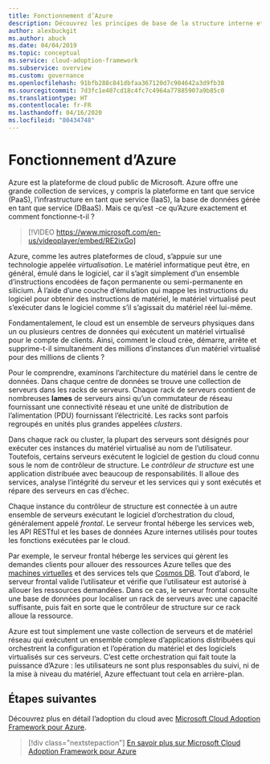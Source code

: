 ```yaml
---
title: Fonctionnement d’Azure
description: Découvrez les principes de base de la structure interne et du fonctionnement de la plateforme cloud Azure et de la virtualisation cloud.
author: alexbuckgit
ms.author: abuck
ms.date: 04/04/2019
ms.topic: conceptual
ms.service: cloud-adoption-framework
ms.subservice: overview
ms.custom: governance
ms.openlocfilehash: 91bfb288c841dbfaa367120d7c904642a3d9fb38
ms.sourcegitcommit: 7d3fc1e407cd18c4fc7c4964a77885907a9b85c0
ms.translationtype: HT
ms.contentlocale: fr-FR
ms.lasthandoff: 04/16/2020
ms.locfileid: "80434748"
---
```

<!-- markdownlint-disable MD026 -->

# <a name="how-does-azure-work"></a>Fonctionnement d’Azure

Azure est la plateforme de cloud public de Microsoft. Azure offre une grande collection de services, y compris la plateforme en tant que service (PaaS), l’infrastructure en tant que service (IaaS), la base de données gérée en tant que service (DBaaS). Mais ce qu’est -ce qu’Azure exactement et comment fonctionne-t-il ?

<!-- markdownlint-disable MD034 -->

> [!VIDEO https://www.microsoft.com/en-us/videoplayer/embed/RE2ixGo]

Azure, comme les autres plateformes de cloud, s’appuie sur une technologie appelée _virtualisation_. Le matériel informatique peut être, en général, émulé dans le logiciel, car il s’agit simplement d’un ensemble d’instructions encodées de façon permanente ou semi-permanente en silicium. À l’aide d’une couche d’émulation qui mappe les instructions du logiciel pour obtenir des instructions de matériel, le matériel virtualisé peut s’exécuter dans le logiciel comme s’il s’agissait du matériel réel lui-même.

Fondamentalement, le cloud est un ensemble de serveurs physiques dans un ou plusieurs centres de données qui exécutent un matériel virtualisé pour le compte de clients. Ainsi, comment le cloud crée, démarre, arrête et supprime-t-il simultanément des millions d’instances d’un matériel virtualisé pour des millions de clients ?

Pour le comprendre, examinons l’architecture du matériel dans le centre de données. Dans chaque centre de données se trouve une collection de serveurs dans les racks de serveurs. Chaque rack de serveurs contient de nombreuses **lames** de serveurs ainsi qu’un commutateur de réseau fournissant une connectivité réseau et une unité de distribution de l’alimentation (PDU) fournissant l’électricité. Les racks sont parfois regroupés en unités plus grandes appelées _clusters_.

Dans chaque rack ou cluster, la plupart des serveurs sont désignés pour exécuter ces instances du matériel virtualisé au nom de l’utilisateur. Toutefois, certains serveurs exécutent le logiciel de gestion du cloud connu sous le nom de contrôleur de structure. Le _contrôleur de structure_ est une application distribuée avec beaucoup de responsabilités. Il alloue des services, analyse l’intégrité du serveur et les services qui y sont exécutés et répare des serveurs en cas d’échec.

Chaque instance du contrôleur de structure est connectée à un autre ensemble de serveurs exécutant le logiciel d’orchestration du cloud, généralement appelé _frontal_. Le serveur frontal héberge les services web, les API RESTful et les bases de données Azure internes utilisés pour toutes les fonctions exécutées par le cloud.

Par exemple, le serveur frontal héberge les services qui gèrent les demandes clients pour allouer des ressources Azure telles que des [machines virtuelles](https://docs.microsoft.com/azure/virtual-machines) et des services tels que [Cosmos DB](https://docs.microsoft.com/azure/cosmos-db/introduction). Tout d’abord, le serveur frontal valide l’utilisateur et vérifie que l’utilisateur est autorisé à allouer les ressources demandées. Dans ce cas, le serveur frontal consulte une base de données pour localiser un rack de serveurs avec une capacité suffisante, puis fait en sorte que le contrôleur de structure sur ce rack alloue la ressource.

Azure est tout simplement une vaste collection de serveurs et de matériel réseau qui exécutent un ensemble complexe d’applications distribuées qui orchestrent la configuration et l’opération du matériel et des logiciels virtualisés sur ces serveurs. C’est cette orchestration qui fait toute la puissance d’Azure : les utilisateurs ne sont plus responsables du suivi, ni de la mise à niveau du matériel, Azure effectuant tout cela en arrière-plan.

## <a name="next-steps"></a>Étapes suivantes

Découvrez plus en détail l’adoption du cloud avec [Microsoft Cloud Adoption Framework pour Azure](../index.md).

> [!div class="nextstepaction"]
> [En savoir plus sur Microsoft Cloud Adoption Framework pour Azure](../index.md)
